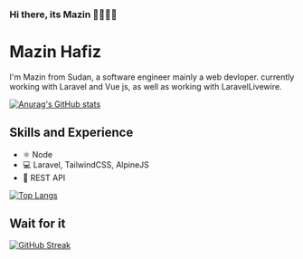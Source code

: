### Hi there, its Mazin 👋👨🏽‍💻

# Mazin Hafiz
I'm Mazin from Sudan, a software engineer mainly a web devloper. currently working with Laravel and Vue js, as well as working with LaravelLivewire. 


[![Anurag's GitHub stats](https://github-readme-stats.vercel.app/api?username=3neef&show_icons=true&theme=gruvbox)](https://github.com/anuraghazra/github-readme-stats)

## Skills and Experience
* ⚛ Node
* 💻 Laravel, TailwindCSS, AlpineJS
* 🧩 REST API 

[![Top Langs](https://github-readme-stats.vercel.app/api/top-langs/?username=3neef&layout=compact&theme=gruvbox)](https://github.com/anuraghazra/github-readme-stats)
## Wait for it
[![GitHub Streak](http://github-readme-streak-stats.herokuapp.com?user=3neef&theme=dark&background=000000)](https://git.io/streak-stats)
